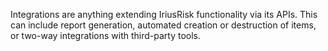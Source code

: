 Integrations are anything extending IriusRisk functionality via its APIs. This can include report generation, automated creation or destruction of items, or two-way integrations with third-party tools.